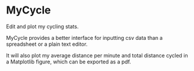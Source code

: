 # MyCycle

Edit and plot my cycling stats.

MyCycle provides a better interface for inputting
csv data than a spreadsheet or a plain text editor.

It will also plot my average distance per minute and
total distance cycled in a Matplotlib figure, which 
can be exported as a pdf.
